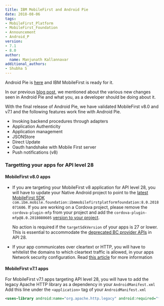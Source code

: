 ```yaml
---
title: IBM MobileFirst and Android Pie
date: 2018-08-06
tags:
- MobileFirst_Platform
- MobileFirst_Foundation
- Announcement
- Android_P
version:
- 7.1
- 8.0
author:
  name: Manjunath Kallannavar
additional_authors:
- Shubha S
---
```



Android Pie is [here](https://blog.google/products/android/introducing-android-9-pie/) and IBM MobileFirst is ready for it. 

In our previous [blog post](https://mobilefirstplatform.ibmcloud.com/blog/2018/07/05/mobilefirst-android-P/), we mentioned about the various new changes seen in Android Pie and what you, as a developer should be doing about it. 

With the final release of Android Pie, we have validated MobileFirst v8.0 and v7.1 and the following features work fine with Android Pie. 

* Invoking backend procedures through adapters
* Application Authenticity
* Application management
* JSONStore
* Direct Update
* Oauth handshake with Mobile First server 
* Push notifications (v8) 


### Targetting your apps for API level 28  

#### MobileFirst v8.0 apps 

* If you are targeting your MobileFirst v8 application for API level 28, you will have to update your Native Android project to point to the [latest MobileFirst SDK](http://search.maven.org/#artifactdetails%7Ccom.ibm.mobile.foundation%7Cibmmobilefirstplatformfoundation%7C8.0.2018071606%7Caar) `com.ibm.mobile.foundation:ibmmobilefirstplatformfoundation:8.0.2018071606`. If you are working on a Cordova project, please remove the `cordova-plugin-mfp` from your project and add the `cordova-plugin-mfp@8.0.2018080605` [version to your project](https://www.npmjs.com/package/cordova-plugin-mfp).
	
	No action is required if the `targetSdkVersion` of your apps is 27 or lower. This is essential to accommodate the [deprecated BC provider APIs](https://android-developers.googleblog.com/2018/03/cryptography-changes-in-android-p.html) in API 28. 


* If your app communicates over cleartext or HTTP, you will have to whitelist the domains to which cleartext traffic is allowed, in your apps Network security configuration. Read [this article](https://android-developers.googleblog.com/2016/04/protecting-against-unintentional.html) for more information

#### MobileFirst v7.1 apps 

For MobileFirst v7.1 apps targeting API level 28, you will have to add the legacy Apache HTTP library as a dependency in your `AndroidManifest.xml` 
Add this line under the `<application>` tag of your `AndroidManifest.xml` 
```xml
<uses-library android:name="org.apache.http.legacy" android:required="false"/>
```

